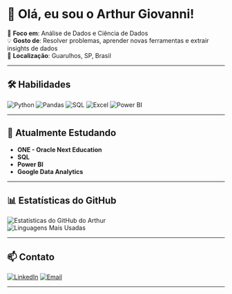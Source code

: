 # 👋 Olá, eu sou o Arthur Giovanni!  

🎯 **Foco em**: Análise de Dados e Ciência de Dados  
💡 **Gosto de**: Resolver problemas, aprender novas ferramentas e extrair insights de dados  
📍 **Localização**: Guarulhos, SP, Brasil  

---

## 🛠️ Habilidades  

![Python](https://img.shields.io/badge/Python-3776AB?style=for-the-badge&logo=python&logoColor=white)
![Pandas](https://img.shields.io/badge/Pandas-150458?style=for-the-badge&logo=pandas&logoColor=white)
![SQL](https://img.shields.io/badge/SQL-003B57?style=for-the-badge&logo=sqlite&logoColor=white)
![Excel](https://img.shields.io/badge/Excel-217346?style=for-the-badge&logo=microsoft-excel&logoColor=white)
![Power BI](https://img.shields.io/badge/PowerBI-F2C811?style=for-the-badge&logo=powerbi&logoColor=black)

---

## 🌱 Atualmente Estudando  

- **ONE - Oracle Next Education**  
- **SQL**  
- **Power BI**  
- **Google Data Analytics**  

---

## 📊 Estatísticas do GitHub  

![Estatísticas do GitHub do Arthur](https://github-readme-stats.vercel.app/api?username=Artiovanni&show_icons=true&theme=dark)  
![Linguagens Mais Usadas](https://github-readme-stats.vercel.app/api/top-langs/?username=Artiovanni&layout=compact&theme=dark)  

---

## 📫 Contato  

[![LinkedIn](https://img.shields.io/badge/LinkedIn-0077B5?style=for-the-badge&logo=linkedin&logoColor=white)](https://www.linkedin.com/in/arthur-giovanni/)
[![Email](https://img.shields.io/badge/Email-D14836?style=for-the-badge&logo=gmail&logoColor=white)](mailto:artiovanni16@gmail.com)

---
